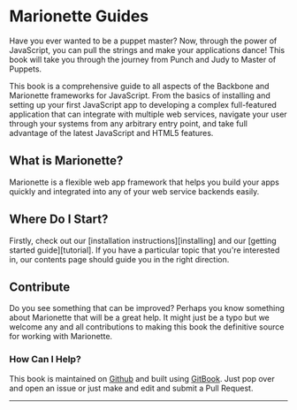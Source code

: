 # Marionette Guides

Have you ever wanted to be a puppet master? Now, through the power of
JavaScript, you can pull the strings and make your applications dance! This
book will take you through the journey from Punch and Judy to Master of Puppets.

This book is a comprehensive guide to all aspects of the Backbone and Marionette
frameworks for JavaScript. From the basics of installing and setting up your
first JavaScript app to developing a complex full-featured application that can
integrate with multiple web services, navigate your user through your systems
from any arbitrary entry point, and take full advantage of the latest JavaScript
and HTML5 features.


## What is Marionette?

Marionette is a flexible web app framework that helps you build your apps
quickly and integrated into any of your web service backends easily.


## Where Do I Start?

Firstly, check out our [installation instructions][installing] and our
[getting started guide][tutorial]. If you have a particular topic that you're
interested in, our contents page should guide you in the right direction.

## Contribute

Do you see something that can be improved? Perhaps you know something about
Marionette that will be a great help. It might just be a typo but we welcome any
and all contributions to making this book the definitive source for working with
Marionette.


### How Can I Help?

This book is maintained on [Github][repo] and built using [GitBook][gitbook].
Just pop over and open an issue or just make and edit and submit a Pull Request.

----

[marionette]: http://marionettejs.com/
[gitbook]: http://help.gitbook.com
[markdown]: http://help.gitbook.com/format/markdown.html
[repo]: https://github.com/marionettejs/guides
